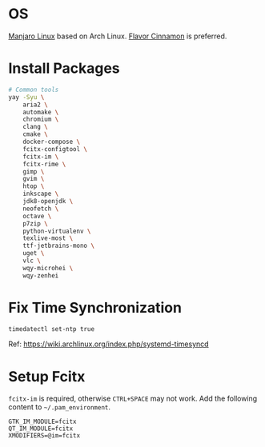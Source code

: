 # OS

[Manjaro Linux](https://manjaro.org/) based on Arch Linux.
[Flavor Cinnamon](https://manjaro.org/download/#cinnamon) is preferred.

# Install Packages

```bash
# Common tools
yay -Syu \
    aria2 \
    automake \
    chromium \
    clang \
    cmake \
    docker-compose \
    fcitx-configtool \
    fcitx-im \
    fcitx-rime \
    gimp \
    gvim \
    htop \
    inkscape \
    jdk8-openjdk \
    neofetch \
    octave \
    p7zip \
    python-virtualenv \
    texlive-most \
    ttf-jetbrains-mono \
    uget \
    vlc \
    wqy-microhei \
    wqy-zenhei
```

# Fix Time Synchronization

```bash
timedatectl set-ntp true
```
Ref: https://wiki.archlinux.org/index.php/systemd-timesyncd

# Setup Fcitx

`fcitx-im` is required, otherwise `CTRL+SPACE` may not work. Add the following content to `~/.pam_environment`.
```
GTK_IM_MODULE=fcitx
QT_IM_MODULE=fcitx
XMODIFIERS=@im=fcitx
```
